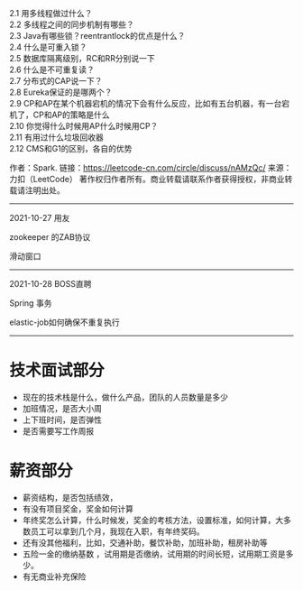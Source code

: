 2.1 用多线程做过什么？<br>
2.2 多线程之间的同步机制有哪些？<br>
2.3 Java有哪些锁？reentrantlock的优点是什么？<br>
2.4 什么是可重入锁？<br>
2.5 数据库隔离级别，RC和RR分别说一下<br>
2.6 什么是不可重复读？<br>
2.7 分布式的CAP说一下？<br>
2.8 Eureka保证的是哪两个？<br>
2.9 CP和AP在某个机器宕机的情况下会有什么反应，比如有五台机器，有一台宕机了，CP和AP的策略是什么<br>
2.10 你觉得什么时候用AP什么时候用CP？<br>
2.11 有用过什么垃圾回收器<br>
2.12 CMS和G1的区别，各自的优势<br>

作者：Spark.
链接：https://leetcode-cn.com/circle/discuss/nAMzQc/
来源：力扣（LeetCode）
著作权归作者所有。商业转载请联系作者获得授权，非商业转载请注明出处。

------

2021-10-27 用友

zookeeper 的ZAB协议

滑动窗口

------

2021-10-28 BOSS直聘

Spring 事务

elastic-job如何确保不重复执行

------



# 技术面试部分

- 现在的技术栈是什么，做什么产品，团队的人员数量是多少
- 加班情况，是否大小周
- 上下班时间，是否弹性
- 是否需要写工作周报





# 薪资部分

- 薪资结构，是否包括绩效，
- 有没有项目奖金，奖金如何计算
- 年终奖怎么计算，什么时候发，奖金的考核方法，设置标准，如何计算，大多数员工可以拿到几个月，我现在入职，有年终奖码。
- 还有没其他福利，比如，交通补助，餐饮补助，加班补助，租房补助等
- 五险一金的缴纳基数 ，试用期是否缴纳，试用期的时间长短，试用期工资是多少。
- 有无商业补充保险